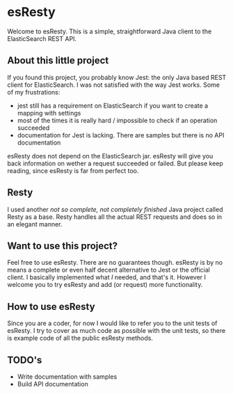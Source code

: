 # esResty
Welcome to esResty. This is a simple, straightforward Java client to the ElasticSearch REST API.

## About this little project
If you found this project, you probably know Jest: the only Java based REST client for ElasticSearch.
I was not satisfied with the way Jest works. Some of my frustrations:

* jest still has a requirement on ElasticSearch if you want to create a mapping with settings
* most of the times it is really hard / impossible to check if an operation succeeded
* documentation for Jest is lacking. There are samples but there is no API documentation

esResty does not depend on the ElasticSearch jar. esResty will give you back information on wether a request
succeeded or failed. But please keep reading, since esResty is far from perfect too.

## Resty
I used another *not so complete, not completely finished* Java project called Resty as a base. Resty handles
all the actual REST requests and does so in an elegant manner.

## Want to use this project?
Feel free to use esResty. There are no guarantees though.
esResty is by no means a complete or even half decent alternative to Jest or the official client.
I basically implemented what *I* needed, and that's it. However I welcome you to try esResty and add 
(or request) more functionality.

## How to use esResty
Since you are a coder, for now I would like to refer you to the unit tests of esResty. I try to cover as
much code as possible with the unit tests, so there is example code of all the public esResty methods.

## TODO's
* Write documentation with samples
* Build API documentation

